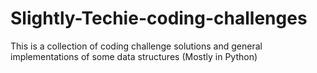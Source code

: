 # Slightly-Techie-coding-challenges
This is a collection of coding challenge solutions and general implementations of some data structures (Mostly in Python)
